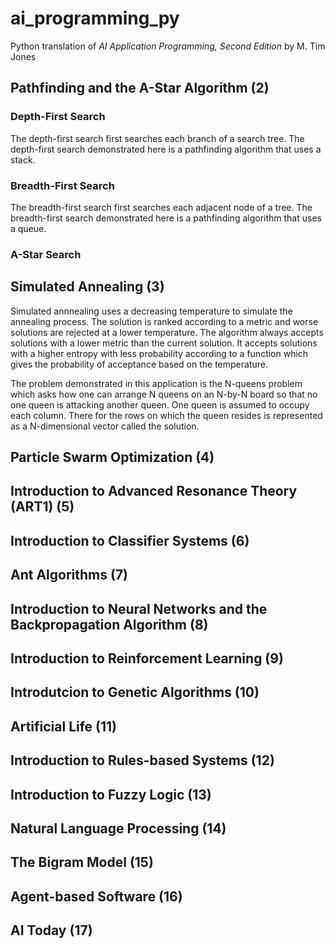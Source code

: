 # ai_programming_py
Python translation of
*AI Application Programming, Second Edition*
by M. Tim Jones

## Pathfinding and the A-Star Algorithm (2)
### Depth-First Search
The depth-first search first searches each branch of a search tree. The depth-first search demonstrated here is a pathfinding algorithm that uses a stack.
### Breadth-First Search
The breadth-first search first searches each adjacent node of a tree. The breadth-first search demonstrated here is a pathfinding algorithm that uses a queue.
### A-Star Search

## Simulated Annealing (3)
Simulated annnealing uses a decreasing temperature to simulate the annealing process. The solution is ranked according to a metric and worse solutions are rejected at a lower temperature. The algorithm always accepts solutions with a lower metric than the current solution. It accepts solutions with a higher entropy with less probability according to a function which gives the probability of acceptance based on the temperature.

The problem demonstrated in this application is the N-queens problem which asks how one can arrange N queens on an N-by-N board so that no one queen is attacking another queen. One queen is assumed to occupy each column. There for the rows on which the queen resides is represented as a N-dimensional vector called the solution.

## Particle Swarm Optimization (4)

## Introduction to Advanced Resonance Theory (ART1) (5)

## Introduction to Classifier Systems (6)

## Ant Algorithms (7)

## Introduction to Neural Networks and the Backpropagation Algorithm (8)

## Introduction to Reinforcement Learning (9)

## Introdutcion to Genetic Algorithms (10)

## Artificial Life (11)

## Introduction to Rules-based Systems (12)

## Introduction to Fuzzy Logic (13)

## Natural Language Processing (14)

## The Bigram Model (15)

## Agent-based Software (16)

## AI Today (17)
